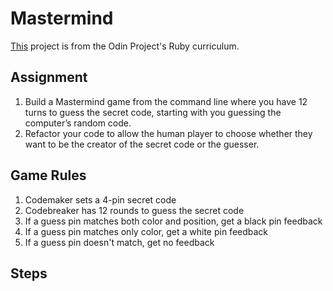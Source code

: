 # Mastermind
[This](https://www.theodinproject.com/lessons/ruby-mastermind) project is from the Odin Project's Ruby curriculum. 
## Assignment
1. Build a Mastermind game from the command line where you have 12 turns to guess the secret code, starting with you guessing the computer’s random code.
2. Refactor your code to allow the human player to choose whether they want to be the creator of the secret code or the guesser.
## Game Rules
1. Codemaker sets a 4-pin secret code
2. Codebreaker has 12 rounds to guess the secret code
3. If a guess pin matches both color and position, get a black pin feedback
4. If a guess pin matches only color, get a white pin feedback
5. If a guess pin doesn't match, get no feedback 
## Steps